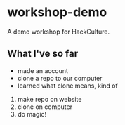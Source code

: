 # workshop-demo
A demo workshop for HackCulture.

## What I've so far

* made an account
* clone a repo to our computer
* learned what clone means, kind of

1. make repo on website
2. clone on computer
3. do magic!